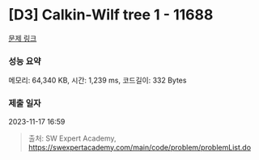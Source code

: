 # [D3] Calkin-Wilf tree 1 - 11688 

[문제 링크](https://swexpertacademy.com/main/code/problem/problemDetail.do?contestProbId=AXgZSOn6ApIDFASW) 

### 성능 요약

메모리: 64,340 KB, 시간: 1,239 ms, 코드길이: 332 Bytes

### 제출 일자

2023-11-17 16:59



> 출처: SW Expert Academy, https://swexpertacademy.com/main/code/problem/problemList.do